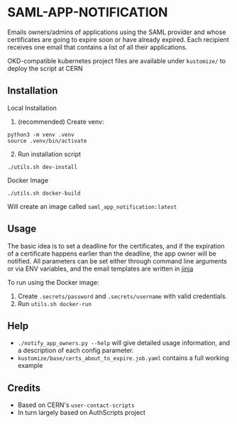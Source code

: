 # SAML-APP-NOTIFICATION

Emails owners/admins of applications using the SAML provider and whose certificates are going to expire soon or have already expired.
Each recipient receives one email that contains a list of all their applications.

OKD-compatible kubernetes project files are available under `kustomize/` to deploy the script at CERN

## Installation

Local Installation
1. (recommended) Create venv:
```
python3 -m venv .venv
source .venv/bin/activate
```

2. Run installation script
```
./utils.sh dev-install
```

Docker Image
```
./utils.sh docker-build
```

Will create an image called `saml_app_notification:latest`

## Usage

The basic idea is to set a deadline for the certificates, and if the expiration of a certificate happens earlier than the deadline, the app owner will be notified. All parameters can be set either through command line arguments or via ENV variables, and the email templates are written in [jinja](https://jinja.palletsprojects.com/en/stable/)

To run using the Docker image:
1. Create `.secrets/password` and `.secrets/username` with valid credentials.
2. Run `utils.sh docker-run`

## Help

- `./notify_app_owners.py --help` will give detailed usage information, and a description of each config parameter.
- `kustomize/base/certs_about_to_expire.job.yaml` contains a full working example

## Credits
- Based on CERN's `user-contact-scripts`
- In turn largely based on AuthScripts project
